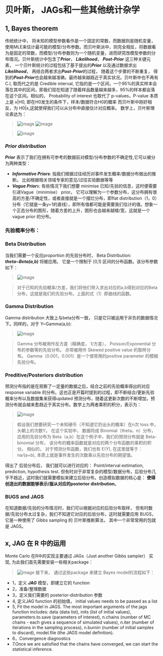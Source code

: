 # 贝叶斯， JAGs和一些其他统计杂学

## 1, Bayes theorem 
传统统计中， 将未知的模型参数看作是一个固定的常数，而数据则是随机变量，使用MLE来估计最可能的模型/分布参数。而贝叶斯派中，则完全相反，将数据看为是固定的常数，而模型/分布参数则为一个随机变量，进而研究改模型参数的分布情况。贝叶斯统计中包含了***Prior***， ***Likelihood***， ***Post-Prior*** 这三种关键元素， 一个贝叶斯统计的过程包括了基于提出的***Prior*** 以及通过数据求出***Likelihood***， 再结合两者求出***Post-Prior***的过程， 随着这个步骤的不断重复， 得到的***Post-Prior***也会越来越准确，最终越来越趋近于真实状况。贝叶斯中也不再有C.I, 取而代之的是 Credible interval, 它指的是一个区间，一个95%的真实样本会落在其中的区间，即我们现在知道了随着样品数量越来越多，95%的样本都会落在这个区间。相似的， Probability of interest 也取代了 p-values，P-value 本质上是 x|H0, 即在H0发生的条件下，样本/数据符合H0的概率 而贝叶斯中刚好相反，为 H0|x,这就使得我们可以从分布中直接估计对应概率。
数学上，贝叶斯理论表达为：
>![image](https://user-images.githubusercontent.com/89850899/160254109-fb0c1c38-2d79-446d-a55a-8f8dbbe4ad12.png)
>![image](https://user-images.githubusercontent.com/89850899/160254116-1f2d7834-17a2-4931-9935-19d2c727dd4b.png)

>![image](https://user-images.githubusercontent.com/89850899/160254136-c29899ea-4f36-486e-bd60-29970ff6f209.png)


### ***Prior distribution***
***Prior*** 表示了我们在拥有可参考的数据前对模型/分布参数的不确定性,它可以被分为两种类型：
- ***Informative Priors***: 指我们根据过往经历对事件发生概率/数据分布做出的推断。 比如根据相关领域专家的意见/过往实验数据等等
- ***Vague Prior***s: 有些情况下我们想要 minimise 已知/先验的信息，这时便需要引进Vague（minimise） prior。 它可以理解为一个参数分布，这分布拥有很高的方差/不确定性，或者直接就是一个摆烂分布，即flat distribution（1，0）分布（它就是一条y=1的直线），即所有值都可能是需要我们估计的值。想象一个正态分布的图形，随着方差的上升，图形也会越来越矮/宽，这就是一个 vague prior 的分布。


### 先验概率分布：
### Beta Distribution
当我们需要一个反应proportion 的先验分布时， Beta Distribution: ***theta~Beta(a,b)*** 将被应用。 它是一个限制于 [0,1] 区间的分布函数。该分布参数如下：
> ![image](https://user-images.githubusercontent.com/89850899/160300369-99f33ea2-2892-4b84-9691-2c74da85989f.png)

>对于已知的先验概率/方差，我们将他们带入求出对应的a,b得到对应的Beta分布，这就是我们的先验分布。上面的式（1）即曲线的函数。

### Gamma Distribution
Gamma distribution 大致上与beta分布一致， 只是它只被运用于非负的数据情况下。同样的，对于 Y~Gamma(a,b):
>![image](https://user-images.githubusercontent.com/89850899/160300807-b177cd7c-bfa4-44c2-a3ca-f9d758e29179.png)

>Gamma 分布被用作反方差（精确度， 1/方差）， Poisson/Exponential 分布的参数等的先验分布。 亦常被用作 Skewed positive value 的取样分布。 Gamma（0.001，0.001）是一个很常用的positive parameter 的模糊先验分布。

### Preditive/Posteriors distribution
预测分布指的是在观察了一定量的数据之后，结合之前的先验概率得出的对应 response variable 的分布。这也正是开篇时提到的过程，即不断结合/更新先验概率分布以及数据集来获得updated 预测分布，随着这更新次数的不断增加，预测分布就会越来愈趋近于真实分布。数学上为两者乘积的积分，表示为：
> ![image](https://user-images.githubusercontent.com/89850899/160301974-6a7adfad-d7ba-4d1e-bfd1-fe354f6ba72c.png)

>假设我们想要研究一个未知硬币（不知道它扔出头的概率）在n次 toss 中，头朝上的次数Y。 在这个实验中， 数据将成 Binomial（theta，n）分布，应用的先验分布为 Beta（a,b）在这个例子中，我们的预测分布就是 Beta- binomial 分布， 该分布的概率函数就是对应的两个分布函数的乘积的积分。 相似的， 对于预测分布函数，我们也有 E(Y), 在这里就等于： na/(a+b), 本质上就是事件发生的次数乘以先验分布的期望值。

得出了 后验分布后， 我们就可以进行对应的： Point/interval extimation, prediction, hypothesis test. 但有时对于非常复杂的模型/数据分布，后验分布几乎不趋近，这时我们就需要模拟来建立后验分布。创造模拟数据的核心是： **使得创造出的数据能够表示/服从对应的posterior distribution**。

### BUGS and JAGS
在知道数据/先验的分布情况时，我们可以根据对应的后验分布取样， 但有时数据/先验分布太过复杂，我们不知道它对应的后验分布，这时就需要应用 BUGS， 它是一种使用了 Gibbs sampling 的 贝叶斯推断算法， 其中一个非常常用的包就是 JAGS。



## x, JAG 在 R 中的运用
Monte Carlo 在R中的实现主要通过 JAGs（Just another Gibbs sampler） 实现, 为此我们首先需要安装一些相关package：
> ![image](https://user-images.githubusercontent.com/89850899/158208344-e1e653d5-48f0-466a-9000-fcafa3553139.png)
接下来， 通过这些package 来建立 Bayes model的流程如下：
- 1，定义 ***JAG*** 模型，即建立它的 function
- 2，准备/整理数据
- 3，定义我们需要的 posterior-distribution 参数
- 4, 定义JAG function 的初始值， initial values needs to be passed as a list
- 5, Fit the model in JAGS. The most important arguments of the jags function includes: data (data
list), inits (list of initial values), parameters.to.save (parameters of interest), n.chains (number of
MC chains - each gives a sequence of simulated values), n.iter (number of iterations in the sampling
process), n.burnin (number of initial samples to discard), model.file (the JAGS model definition).
- 6，Convergence diagnostics
- 7.Once we are satisfied that the chains have converged, we can start the statistical inference. 




